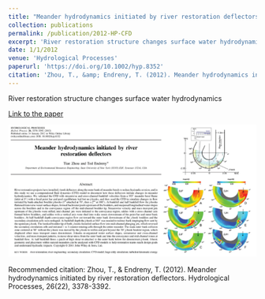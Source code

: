 ```yaml
---
title: "Meander hydrodynamics initiated by river restoration deflectors"
collection: publications
permalink: /publication/2012-HP-CFD
excerpt: 'River restoration structure changes surface water hydrodynamics'
date: 1/1/2012
venue: 'Hydrological Processes'
paperurl: 'https://doi.org/10.1002/hyp.8352'
citation: 'Zhou, T., &amp; Endreny, T. (2012). Meander hydrodynamics initiated by river restoration deflectors. Hydrological Processes, 26(22), 3378-3392.'
---
```

River restoration structure changes surface water hydrodynamics

[Link to the paper](https://doi.org/10.1002/hyp.8352)

![image](../images/papers/2012-HP-CFD.png)

Recommended citation: Zhou, T., & Endreny, T. (2012). Meander hydrodynamics initiated by river restoration deflectors. Hydrological Processes, 26(22), 3378-3392.